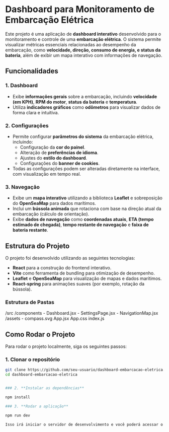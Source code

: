 # Dashboard para Monitoramento de Embarcação Elétrica

Este projeto é uma aplicação de **dashboard interativo** desenvolvido para o monitoramento e controle de uma **embarcação elétrica**. O sistema permite visualizar métricas essenciais relacionadas ao desempenho da embarcação, como **velocidade, direção, consumo de energia, e status da bateria**, além de exibir um mapa interativo com informações de navegação.

## Funcionalidades

### 1. **Dashboard**
- Exibe **informações gerais** sobre a embarcação, incluindo **velocidade (em KPH)**, **RPM do motor**, **status da bateria** e **temperatura**.
- Utiliza **indicadores gráficos** como **odômetros** para visualizar dados de forma clara e intuitiva.

### 2. **Configurações**
- Permite configurar **parâmetros do sistema** da embarcação elétrica, incluindo:
  - Configuração da **cor do painel**.
  - Alteração de **preferências de idioma**.
  - Ajustes do **estilo do dashboard**.
  - Configurações do **banner de cookies**.
- Todas as configurações podem ser alteradas diretamente na interface, com visualização em tempo real.

### 3. **Navegação**
- Exibe um **mapa interativo** utilizando a biblioteca **Leaflet** e sobreposição do **OpenSeaMap** para dados marítimos.
- Inclui um **bússola animada** que rotaciona com base na direção atual da embarcação (cálculo de orientação).
- Exibe **dados de navegação** como **coordenadas atuais**, **ETA (tempo estimado de chegada)**, **tempo restante de navegação** e **faixa de bateria restante**.

## Estrutura do Projeto

O projeto foi desenvolvido utilizando as seguintes tecnologias:
- **React** para a construção do frontend interativo.
- **Vite** como ferramenta de bundling para otimização de desempenho.
- **Leaflet** e **OpenSeaMap** para visualização de mapas e dados marítimos.
- **React-spring** para animações suaves (por exemplo, rotação da bússola).

### Estrutura de Pastas

/src
  /components
    - Dashboard.jsx
    - SettingsPage.jsx
    - NavigationMap.jsx
  /assets
    - compass.svg
  App.jsx
  App.css
  index.js


## Como Rodar o Projeto

Para rodar o projeto localmente, siga os seguintes passos:

### 1. **Clonar o repositório**

```bash
git clone https://github.com/seu-usuario/dashboard-embarcacao-eletrica.git
cd dashboard-embarcacao-eletrica


### 2. **Instalar as dependências**

npm install

### 3. **Rodar a aplicação**

npm run dev

Isso irá iniciar o servidor de desenvolvimento e você poderá acessar o dashboard localmente em http://localhost:5173.

